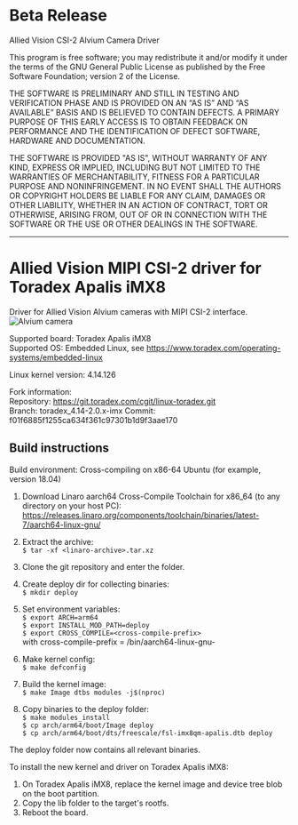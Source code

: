 # Beta Release

Allied Vision CSI-2 Alvium Camera Driver

This program is free software; you may redistribute it and/or modify
it under the terms of the GNU General Public License as published by
the Free Software Foundation; version 2 of the License.

THE SOFTWARE IS PRELIMINARY AND STILL IN TESTING AND VERIFICATION PHASE AND IS PROVIDED ON AN “AS IS” AND “AS AVAILABLE” BASIS AND IS BELIEVED TO CONTAIN DEFECTS.
A PRIMARY PURPOSE OF THIS EARLY ACCESS IS TO OBTAIN FEEDBACK ON PERFORMANCE AND THE IDENTIFICATION OF DEFECT SOFTWARE, HARDWARE AND DOCUMENTATION.

THE SOFTWARE IS PROVIDED "AS IS", WITHOUT WARRANTY OF ANY KIND,
EXPRESS OR IMPLIED, INCLUDING BUT NOT LIMITED TO THE WARRANTIES OF
MERCHANTABILITY, FITNESS FOR A PARTICULAR PURPOSE AND
NONINFRINGEMENT. IN NO EVENT SHALL THE AUTHORS OR COPYRIGHT HOLDERS
BE LIABLE FOR ANY CLAIM, DAMAGES OR OTHER LIABILITY, WHETHER IN AN
ACTION OF CONTRACT, TORT OR OTHERWISE, ARISING FROM, OUT OF OR IN
CONNECTION WITH THE SOFTWARE OR THE USE OR OTHER DEALINGS IN THE
SOFTWARE.

---

# Allied Vision MIPI CSI-2 driver for Toradex Apalis iMX8

Driver for Allied Vision Alvium cameras with MIPI CSI-2 interface.   
![Alvium camera](https://cdn.alliedvision.com/fileadmin/content/images/cameras/Alvium/various/alvium-cameras-models.png)

Supported board: Toradex Apalis iMX8   
Supported OS: Embedded Linux, see https://www.toradex.com/operating-systems/embedded-linux

Linux kernel version: 4.14.126

Fork information:   
Repository: https://git.toradex.com/cgit/linux-toradex.git   
Branch: toradex_4.14-2.0.x-imx
Commit: f01f6885f1255ca634f361c97301b1d9f3aae170

## Build instructions

Build environment: Cross-compiling on x86-64 Ubuntu (for example, version 18.04)

1. Download Linaro aarch64 Cross-Compile Toolchain for x86_64 (to any directory on your host PC):
  https://releases.linaro.org/components/toolchain/binaries/latest-7/aarch64-linux-gnu/

2. Extract the archive:  
    `$ tar -xf <linaro-archive>.tar.xz`

3. Clone the git repository and enter the folder.

4. Create deploy dir for collecting binaries:   
    `$ mkdir deploy`

5. Set environment variables:   
    `$ export ARCH=arm64`   
    `$ export INSTALL_MOD_PATH=deploy`   
    `$ export CROSS_COMPILE=<cross-compile-prefix>`   
     with cross-compile-prefix = <path-to-linaro-arm64-toolchain>/bin/aarch64-linux-gnu-

6. Make kernel config:   
    `$ make defconfig`

7. Build the kernel image:   
    `$ make Image dtbs modules -j$(nproc)`

8. Copy binaries to the deploy folder:   
    `$ make modules_install`   
    `$ cp arch/arm64/boot/Image deploy`   
    `$ cp arch/arm64/boot/dts/freescale/fsl-imx8qm-apalis.dtb deploy`   

The deploy folder now contains all relevant binaries.  

To install the new kernel and driver on Toradex Apalis iMX8:   
1. On Toradex Apalis iMX8, replace the kernel image and device tree blob on the boot partition.   
2. Copy the lib folder to the target's rootfs.
3. Reboot the board.
